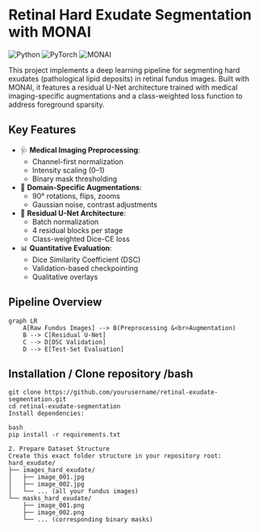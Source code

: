 # Retinal Hard Exudate Segmentation with MONAI

![Python](https://img.shields.io/badge/Python-3.11%2B-blue)
![PyTorch](https://img.shields.io/badge/PyTorch-1.12%2B-orange)
![MONAI](https://img.shields.io/badge/MONAI-1.1%2B-brightgreen)

This project implements a deep learning pipeline for segmenting hard exudates (pathological lipid deposits) in retinal fundus images. Built with MONAI, it features a residual U-Net architecture trained with medical imaging-specific augmentations and a class-weighted loss function to address foreground sparsity.

## Key Features
- 🩺 **Medical Imaging Preprocessing**:  
  - Channel-first normalization  
  - Intensity scaling (0–1)  
  - Binary mask thresholding  
- 🔁 **Domain-Specific Augmentations**:  
  - 90° rotations, flips, zooms  
  - Gaussian noise, contrast adjustments  
- 🧠 **Residual U-Net Architecture**:  
  - Batch normalization  
  - 4 residual blocks per stage  
  - Class-weighted Dice-CE loss  
- 📊 **Quantitative Evaluation**:  
  - Dice Similarity Coefficient (DSC)  
  - Validation-based checkpointing  
  - Qualitative overlays  

## Pipeline Overview
```mermaid
graph LR
    A[Raw Fundus Images] --> B(Preprocessing &<br>Augmentation)
    B --> C[Residual U-Net]
    C --> D[DSC Validation]
    D --> E[Test-Set Evaluation]
```
## Installation / Clone repository /bash

```
git clone https://github.com/yourusername/retinal-exudate-segmentation.git
cd retinal-exudate-segmentation
Install dependencies:

bash
pip install -r requirements.txt
```
```
2. Prepare Dataset Structure
Create this exact folder structure in your repository root:
hard_exudate/
├── images_hard_exudate/
│   ├── image_001.jpg
│   ├── image_002.jpg
│   └── ... (all your fundus images)
└── masks_hard_exudate/
    ├── image_001.png
    ├── image_002.png
    └── ... (corresponding binary masks)
```
